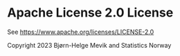 # Apache License 2.0 License

See https://www.apache.org/licenses/LICENSE-2.0

Copyright 2023 Bjørn-Helge Mevik and Statistics Norway


